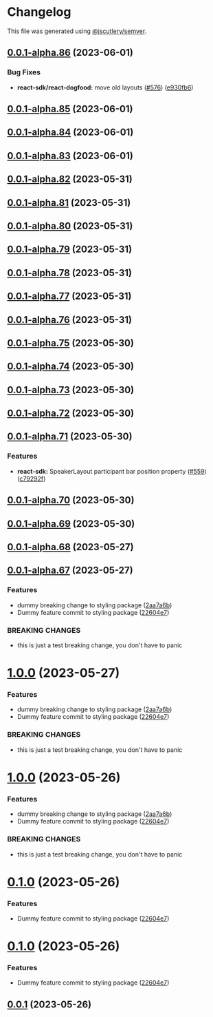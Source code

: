 # Changelog

This file was generated using [@jscutlery/semver](https://github.com/jscutlery/semver).

## [0.0.1-alpha.86](https://github.com/GetStream/stream-video-js/compare/@stream-io/video-styling-0.0.1-alpha.85...@stream-io/video-styling-0.0.1-alpha.86) (2023-06-01)


### Bug Fixes

* **react-sdk/react-dogfood:** move old layouts ([#576](https://github.com/GetStream/stream-video-js/issues/576)) ([e930fb6](https://github.com/GetStream/stream-video-js/commit/e930fb6635f416afcc65278b10c97f92ac0048dc))



## [0.0.1-alpha.85](https://github.com/GetStream/stream-video-js/compare/@stream-io/video-styling-0.0.1-alpha.84...@stream-io/video-styling-0.0.1-alpha.85) (2023-06-01)



## [0.0.1-alpha.84](https://github.com/GetStream/stream-video-js/compare/@stream-io/video-styling-0.0.1-alpha.83...@stream-io/video-styling-0.0.1-alpha.84) (2023-06-01)



## [0.0.1-alpha.83](https://github.com/GetStream/stream-video-js/compare/@stream-io/video-styling-0.0.1-alpha.82...@stream-io/video-styling-0.0.1-alpha.83) (2023-06-01)



## [0.0.1-alpha.82](https://github.com/GetStream/stream-video-js/compare/@stream-io/video-styling-0.0.1-alpha.81...@stream-io/video-styling-0.0.1-alpha.82) (2023-05-31)



## [0.0.1-alpha.81](https://github.com/GetStream/stream-video-js/compare/@stream-io/video-styling-0.0.1-alpha.80...@stream-io/video-styling-0.0.1-alpha.81) (2023-05-31)



## [0.0.1-alpha.80](https://github.com/GetStream/stream-video-js/compare/@stream-io/video-styling-0.0.1-alpha.79...@stream-io/video-styling-0.0.1-alpha.80) (2023-05-31)



## [0.0.1-alpha.79](https://github.com/GetStream/stream-video-js/compare/@stream-io/video-styling-0.0.1-alpha.78...@stream-io/video-styling-0.0.1-alpha.79) (2023-05-31)



## [0.0.1-alpha.78](https://github.com/GetStream/stream-video-js/compare/@stream-io/video-styling-0.0.1-alpha.77...@stream-io/video-styling-0.0.1-alpha.78) (2023-05-31)



## [0.0.1-alpha.77](https://github.com/GetStream/stream-video-js/compare/@stream-io/video-styling-0.0.1-alpha.76...@stream-io/video-styling-0.0.1-alpha.77) (2023-05-31)



## [0.0.1-alpha.76](https://github.com/GetStream/stream-video-js/compare/@stream-io/video-styling-0.0.1-alpha.75...@stream-io/video-styling-0.0.1-alpha.76) (2023-05-31)



## [0.0.1-alpha.75](https://github.com/GetStream/stream-video-js/compare/@stream-io/video-styling-0.0.1-alpha.74...@stream-io/video-styling-0.0.1-alpha.75) (2023-05-30)



## [0.0.1-alpha.74](https://github.com/GetStream/stream-video-js/compare/@stream-io/video-styling-0.0.1-alpha.73...@stream-io/video-styling-0.0.1-alpha.74) (2023-05-30)



## [0.0.1-alpha.73](https://github.com/GetStream/stream-video-js/compare/@stream-io/video-styling-0.0.1-alpha.72...@stream-io/video-styling-0.0.1-alpha.73) (2023-05-30)



## [0.0.1-alpha.72](https://github.com/GetStream/stream-video-js/compare/@stream-io/video-styling-0.0.1-alpha.71...@stream-io/video-styling-0.0.1-alpha.72) (2023-05-30)



## [0.0.1-alpha.71](https://github.com/GetStream/stream-video-js/compare/@stream-io/video-styling-0.0.1-alpha.70...@stream-io/video-styling-0.0.1-alpha.71) (2023-05-30)


### Features

* **react-sdk:** SpeakerLayout participant bar position property ([#559](https://github.com/GetStream/stream-video-js/issues/559)) ([c79292f](https://github.com/GetStream/stream-video-js/commit/c79292ff44bcad601b31a7e6ea49901eea5c9c22))



## [0.0.1-alpha.70](https://github.com/GetStream/stream-video-js/compare/@stream-io/video-styling-0.0.1-alpha.69...@stream-io/video-styling-0.0.1-alpha.70) (2023-05-30)



## [0.0.1-alpha.69](https://github.com/GetStream/stream-video-js/compare/@stream-io/video-styling-0.0.1-alpha.68...@stream-io/video-styling-0.0.1-alpha.69) (2023-05-30)



## [0.0.1-alpha.68](https://github.com/GetStream/stream-video-js/compare/@stream-io/video-styling-0.0.1-alpha.67...@stream-io/video-styling-0.0.1-alpha.68) (2023-05-27)



## [0.0.1-alpha.67](https://github.com/GetStream/stream-video-js/compare/@stream-io/video-styling-0.0.1-alpha.66...@stream-io/video-styling-0.0.1-alpha.67) (2023-05-27)


### Features

* dummy breaking change to styling package ([2aa7a6b](https://github.com/GetStream/stream-video-js/commit/2aa7a6ba16121cd1eea11b8bf40e269aab5a312d))
* Dummy feature commit to styling package ([22604e7](https://github.com/GetStream/stream-video-js/commit/22604e7ebd537fbbce297a63887dfd7b8e158f93))


### BREAKING CHANGES

* this is just a test breaking change, you don't have to panic



# [1.0.0](https://github.com/GetStream/stream-video-js/compare/@stream-io/video-styling-0.0.1-alpha.66...@stream-io/video-styling-1.0.0) (2023-05-27)


### Features

* dummy breaking change to styling package ([2aa7a6b](https://github.com/GetStream/stream-video-js/commit/2aa7a6ba16121cd1eea11b8bf40e269aab5a312d))
* Dummy feature commit to styling package ([22604e7](https://github.com/GetStream/stream-video-js/commit/22604e7ebd537fbbce297a63887dfd7b8e158f93))


### BREAKING CHANGES

* this is just a test breaking change, you don't have to panic



# [1.0.0](https://github.com/GetStream/stream-video-js/compare/@stream-io/video-styling-0.0.1...@stream-io/video-styling-1.0.0) (2023-05-26)


### Features

* dummy breaking change to styling package ([2aa7a6b](https://github.com/GetStream/stream-video-js/commit/2aa7a6ba16121cd1eea11b8bf40e269aab5a312d))
* Dummy feature commit to styling package ([22604e7](https://github.com/GetStream/stream-video-js/commit/22604e7ebd537fbbce297a63887dfd7b8e158f93))


### BREAKING CHANGES

* this is just a test breaking change, you don't have to panic



# [0.1.0](https://github.com/GetStream/stream-video-js/compare/@stream-io/video-styling-0.0.1...@stream-io/video-styling-0.1.0) (2023-05-26)


### Features

* Dummy feature commit to styling package ([22604e7](https://github.com/GetStream/stream-video-js/commit/22604e7ebd537fbbce297a63887dfd7b8e158f93))



# [0.1.0](https://github.com/GetStream/stream-video-js/compare/@stream-io/video-styling-0.0.1...@stream-io/video-styling-0.1.0) (2023-05-26)


### Features

* Dummy feature commit to styling package ([22604e7](https://github.com/GetStream/stream-video-js/commit/22604e7ebd537fbbce297a63887dfd7b8e158f93))



## [0.0.1](https://github.com/GetStream/stream-video-js/compare/@stream-io/video-styling-0.0.1-alpha.66...@stream-io/video-styling-0.0.1) (2023-05-26)
